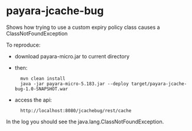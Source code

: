 # payara-jcache-bug

Shows how trying to use a custom expiry policy class causes a ClassNotFoundException

To reproduce:

* download payara-micro.jar to current directory

* then:

        mvn clean install
        java -jar payara-micro-5.183.jar --deploy target/payara-jcache-bug-1.0-SNAPSHOT.war
    
* access the api:

        http://localhost:8080/jcachebug/rest/cache

In the log you should see the java.lang.ClassNotFoundException.    

